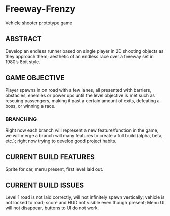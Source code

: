 # Freeway-Frenzy
 Vehicle shooter prototype game

## ABSTRACT
Develop an endless runner based on single player in 2D shooting objects as they approach them; aesthetic of an endless race over a freeway set in 1980’s 8bit style. 

## GAME OBJECTIVE
Player spawns in on road with a few lanes, all presented with barriers, obstacles, enemies or power ups until the level objective is met such as rescuing passengers, making it past a certain amount of exits, defeating a boss, or winning a race.

### BRANCHING
Right now each branch will represent a new feature/function in the game, we will merge a branch will many features to create a full build (alpha, beta, etc.); right now trying to develop good project habits. 

## CURRENT BUILD FEATURES 
Sprite for car, menu present, first level laid out. 

## CURRENT BUILD ISSUES
Level 1 road is not laid correctly, will not infinitely spawn vertically; vehicle is not locked to road; score and HUD not visible even though present; Menu UI will not disappear, buttons to UI do not work.    

